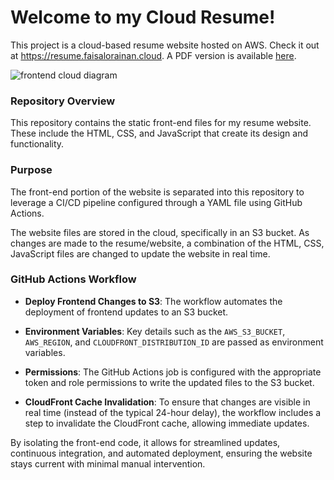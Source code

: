 # Welcome to my Cloud Resume!

This project is a cloud-based resume website hosted on AWS. 
Check it out at https://resume.faisalorainan.cloud. 
A PDF version is available [here](https://github.com/ps-the-aux/cloud-resume-frontend/blob/main/resume_website/Faisal_Orainan_Resume.pdf).

<picture>
  <source media="(prefers-color-scheme: light)" srcset="https://github.com/ps-the-aux/cloud-resume-frontend/blob/main/images/resume_workflow.png">
  <img alt="frontend cloud diagram" src="https://github.com/ps-the-aux/cloud-resume-frontend/blob/main/images/resume_workflow.png">
</picture>

### Repository Overview

This repository contains the static front-end files for my resume website. These include the HTML, CSS, and JavaScript that create its design and functionality.

### Purpose

The front-end portion of the website is separated into this repository to leverage a CI/CD pipeline configured through a YAML file using GitHub Actions.

The website files are stored in the cloud, specifically in an S3 bucket. As changes are made to the resume/website, a combination of the HTML, CSS, JavaScript files are changed to update the website in real time. 

### GitHub Actions Workflow

- __Deploy Frontend Changes to S3__: The workflow automates the deployment of frontend updates to an S3 bucket.

- __Environment Variables__: Key details such as the `AWS_S3_BUCKET`,  `AWS_REGION`, and `CLOUDFRONT_DISTRIBUTION_ID` are passed as environment variables.

- __Permissions__: The GitHub Actions job is configured with the appropriate token and role permissions to write the updated files to the S3 bucket.

- __CloudFront Cache Invalidation__: To ensure that changes are visible in real time (instead of the typical 24-hour delay), the workflow includes a step to invalidate the CloudFront cache, allowing immediate updates.

By isolating the front-end code, it allows for streamlined updates, continuous integration, and automated deployment, ensuring the website stays current with minimal manual intervention.

